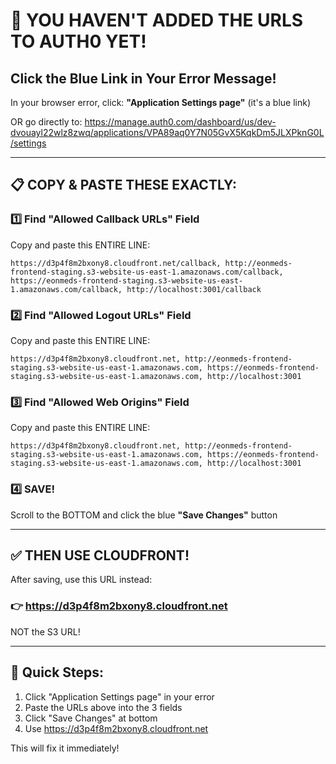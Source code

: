 # 🚨 YOU HAVEN'T ADDED THE URLS TO AUTH0 YET!

## Click the Blue Link in Your Error Message!
In your browser error, click: **"Application Settings page"** (it's a blue link)

OR go directly to:
https://manage.auth0.com/dashboard/us/dev-dvouayl22wlz8zwq/applications/VPA89aq0Y7N05GvX5KqkDm5JLXPknG0L/settings

---

## 📋 COPY & PASTE THESE EXACTLY:

### 1️⃣ Find "Allowed Callback URLs" Field
Copy and paste this ENTIRE LINE:
```
https://d3p4f8m2bxony8.cloudfront.net/callback, http://eonmeds-frontend-staging.s3-website-us-east-1.amazonaws.com/callback, https://eonmeds-frontend-staging.s3-website-us-east-1.amazonaws.com/callback, http://localhost:3001/callback
```

### 2️⃣ Find "Allowed Logout URLs" Field
Copy and paste this ENTIRE LINE:
```
https://d3p4f8m2bxony8.cloudfront.net, http://eonmeds-frontend-staging.s3-website-us-east-1.amazonaws.com, https://eonmeds-frontend-staging.s3-website-us-east-1.amazonaws.com, http://localhost:3001
```

### 3️⃣ Find "Allowed Web Origins" Field
Copy and paste this ENTIRE LINE:
```
https://d3p4f8m2bxony8.cloudfront.net, http://eonmeds-frontend-staging.s3-website-us-east-1.amazonaws.com, https://eonmeds-frontend-staging.s3-website-us-east-1.amazonaws.com, http://localhost:3001
```

### 4️⃣ SAVE!
Scroll to the BOTTOM and click the blue **"Save Changes"** button

---

## ✅ THEN USE CLOUDFRONT!

After saving, use this URL instead:
### 👉 https://d3p4f8m2bxony8.cloudfront.net

NOT the S3 URL!

---

## 🎯 Quick Steps:
1. Click "Application Settings page" in your error
2. Paste the URLs above into the 3 fields
3. Click "Save Changes" at bottom
4. Use https://d3p4f8m2bxony8.cloudfront.net

This will fix it immediately!
